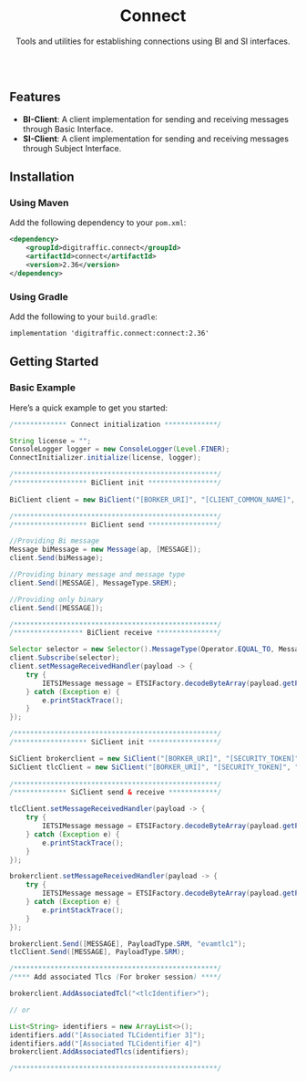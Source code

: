 <div align="center">
    <h1>Connect</h1>
    <p>Tools and utilities for establishing connections using BI and SI interfaces.</p>
</br>
</br>
</div>

## Features

- **BI-Client**: A client implementation for sending and receiving messages through Basic Interface.
- **SI-Client**: A client implementation for sending and receiving messages through Subject Interface.

## Installation

### Using Maven
Add the following dependency to your `pom.xml`:
```xml
<dependency>
    <groupId>digitraffic.connect</groupId>
    <artifactId>connect</artifactId>
    <version>2.36</version>
</dependency>
```
### Using Gradle
Add the following to your `build.gradle`:
```xml
implementation 'digitraffic.connect:connect:2.36'
```

## Getting Started

### Basic Example
Here’s a quick example to get you started:
```java
/************* Connect initialization *************/

String license = "";
ConsoleLogger logger = new ConsoleLogger(Level.FINER);
ConnectInitializer.initialize(license, logger);

/**************************************************/
/****************** BiClient init *****************/
            
BiClient client = new BiClient("[BORKER_URI]", "[CLIENT_COMMON_NAME]", "[KEYSTORE_PATH]", "[KEYSTORE_PASSWORD]", "[TRUSTSTORE_PATH]", "[TRUSTSTORE_PASSWORD]");

/**************************************************/
/****************** BiClient send *****************/

//Providing Bi message
Message biMessage = new Message(ap, [MESSAGE]);
client.Send(biMessage);

//Providing binary message and message type
client.Send([MESSAGE], MessageType.SREM);

//Providing only binary
client.Send([MESSAGE]);

/**************************************************/
/***************** BiClient receive ***************/

Selector selector = new Selector().MessageType(Operator.EQUAL_TO, MessageType.DENM);
client.Subscribe(selector);
client.setMessageReceivedHandler(payload -> {
    try {
        IETSIMessage message = ETSIFactory.decodeByteArray(payload.getPayload());
    } catch (Exception e) {
        e.printStackTrace(); 
    }
});

/**************************************************/
/****************** SiClient init *****************/

SiClient brokerclient = new SiClient("[BORKER_URI]", "[SECURITY_TOKEN]", "[DOMAIN]", List.of("[Associated TLCidentifier 1]", "[Associated TLCidentifier 2], ..."), SecurityMode.NONE, SessionProtocol.TCPStreaming_Multiplex, SessionType.Broker);
SiClient tlcClient = new SiClient("[BORKER_URI]", "[SECURITY_TOKEN]", "[DOMAIN]", "[TLCidentifier]", SecurityMode.NONE, SessionProtocol.TCPStreaming_Singleplex, SessionType.TLC); 
            
/**************************************************/
/************* SiClient send & receive ************/

tlcClient.setMessageReceivedHandler(payload -> {
    try {
        IETSIMessage message = ETSIFactory.decodeByteArray(payload.getPayload());
    } catch (Exception e) {
        e.printStackTrace(); 
    }
});

brokerclient.setMessageReceivedHandler(payload -> {
    try {
        IETSIMessage message = ETSIFactory.decodeByteArray(payload.getPayload());
    } catch (Exception e) {
        e.printStackTrace(); 
    }
});

brokerclient.Send([MESSAGE], PayloadType.SRM, "evamtlc1");
tlcClient.Send([MESSAGE], PayloadType.SRM);

/**************************************************/
/**** Add associated Tlcs (For broker session) ****/

brokerclient.AddAssociatedTcl("<tlcIdentifier>");

// or

List<String> identifiers = new ArrayList<>();
identifiers.add("[Associated TLCidentifier 3]");
identifiers.add("[Associated TLCidentifier 4]")
brokerclient.AddAssociatedTlcs(identifiers);

/**************************************************/
```
